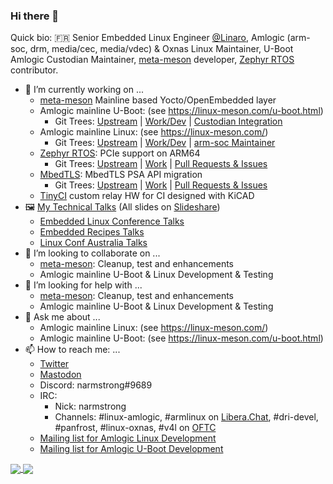 ### Hi there 👋

Quick bio: :fr: Senior Embedded Linux Engineer [@Linaro](https://github.com/Linaro), Amlogic (arm-soc, drm, media/cec, media/vdec) & Oxnas Linux Maintainer, U-Boot Amlogic Custodian Maintainer, [meta-meson](https://github.com/superna9999/meta-meson) developer, [Zephyr RTOS](https://github.com/zephyrproject-rtos/zephyr) contributor.

- 🔭 I’m currently working on ...
  - [meta-meson](https://github.com/superna9999/meta-meson) Mainline based Yocto/OpenEmbedded layer
  - Amlogic mainline U-Boot: (see https://linux-meson.com/u-boot.html)
    - Git Trees: [Upstream](https://github.com/u-boot/u-boot) | [Work/Dev](https://github.com/superna9999/u-boot) | [Custodian Integration](https://source.denx.de/u-boot/custodians/u-boot-amlogic)
  - Amlogic mainline Linux: (see https://linux-meson.com/)
    - Git Trees: [Upstream](https://github.com/torvalds/linux) | [Work/Dev](https://github.com/superna9999/linux) | [arm-soc Maintainer](https://git.kernel.org/pub/scm/linux/kernel/git/amlogic/linux.git/)
  - [Zephyr RTOS](https://github.com/zephyrproject-rtos/zephyr): PCIe support on ARM64
    - Git Trees: [Upstream](https://github.com/zephyrproject-rtos/zephyr) | [Work](https://github.com/superna9999/zephyr) | [Pull Requests & Issues](https://github.com/zephyrproject-rtos/zephyr/issues?q=is%3Aopen+author%3Asuperna9999)
  - [MbedTLS](https://github.com/ARMmbed/mbedtls): MbedTLS PSA API migration
    - Git Trees: [Upstream](https://github.com/ARMmbed/mbedtls) | [Work](https://github.com/superna9999/mbedtls) | [Pull Requests & Issues](https://github.com/ARMmbed/mbedtls/issues?q=is%3Aopen+author%3Asuperna9999)
  - [TinyCI](https://github.com/superna9999/tinyci) custom relay HW for CI designed with KiCAD
- :framed_picture: [My Technical Talks](https://github.com/superna9999/superna9999/wiki/Talks) (All slides on [Slideshare](https://fr.slideshare.net/superna/presentations))
  - [Embedded Linux Conference Talks](https://github.com/superna9999/superna9999/wiki/ELC-Talks)
  - [Embedded Recipes Talks](https://github.com/superna9999/superna9999/wiki/ER-Talks)
  - [Linux Conf Australia Talks](https://github.com/superna9999/superna9999/wiki/LCA-Talks)
- 👯 I’m looking to collaborate on ...
  - [meta-meson](https://github.com/superna9999/meta-meson): Cleanup, test and enhancements
  - Amlogic mainline U-Boot & Linux Development & Testing
- 🤔 I’m looking for help with ...
  - [meta-meson](https://github.com/superna9999/meta-meson): Cleanup, test and enhancements
  - Amlogic mainline U-Boot & Linux Development & Testing
- 💬 Ask me about ...
  - Amlogic mainline Linux: (see https://linux-meson.com/)
  - Amlogic mainline U-Boot: (see https://linux-meson.com/u-boot.html)
- 📫 How to reach me: ...
  - [Twitter](https://twitter.com/superna9999)
  - [Mastodon](https://social.linux.pizza/@superna9999)
  - Discord: narmstrong#9689
  - IRC:
    - Nick: narmstrong
    - Channels: #linux-amlogic, #armlinux on [Libera.Chat](https://libera.chat/), #dri-devel, #panfrost, #linux-oxnas, #v4l on [OFTC](https://www.oftc.net/)
  - [Mailing list for Amlogic Linux Development](http://lists.infradead.org/mailman/listinfo/linux-amlogic)
  - [Mailing list for Amlogic U-Boot Development](https://groups.io/g/u-boot-amlogic)

<!--
**superna9999/superna9999** is a ✨ _special_ ✨ repository because its `README.md` (this file) appears on your GitHub profile.

Here are some ideas to get you started:

- 🔭 I’m currently working on ...
- 🌱 I’m currently learning ...
- 👯 I’m looking to collaborate on ...
- 🤔 I’m looking for help with ...
- 💬 Ask me about ...
- 📫 How to reach me: ...
- 😄 Pronouns: ...
- ⚡ Fun fact: ...
-->

<a href="https://github.com/anuraghazra/github-readme-stats">
  <img align="center" src="https://github-readme-stats.vercel.app/api?username=superna9999&count_private=true&show_icons=true&include_all_commits=yes&hide_rank=yes" />
</a>
<a href="https://github.com/anuraghazra/convoychat">
  <img align="center" src="https://github-readme-stats.vercel.app/api/top-langs/?username=superna9999&layout=compact" />
</a>
